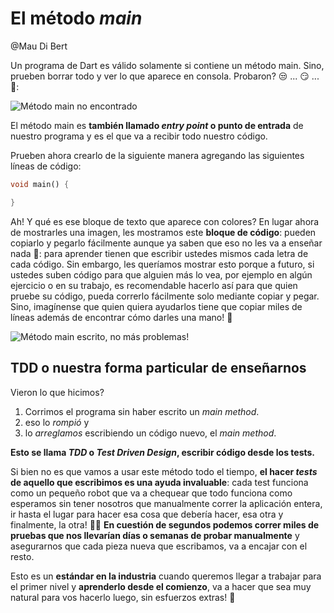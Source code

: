 # El método _main_

@Mau Di Bert

Un programa de Dart es válido solamente si contiene un método main. Sino, prueben borrar todo y ver lo que aparece en consola. Probaron? 😒 ... 😏 ... 🧐:

![Método main no encontrado](https://raw.githubusercontent.com/themonkslab/courses/main/dart/2.2.1_metodo_main_no_encontrado.png)

El método main es __también llamado _entry point_ o punto de entrada__ de nuestro programa y es el que va a recibir todo nuestro código.

Prueben ahora crearlo de la siguiente manera agregando las siguientes líneas de código:

``` dart
void main() {

}
```

Ah! Y qué es ese bloque de texto que aparece con colores? En lugar ahora de mostrarles una imagen, les mostramos este __bloque de código__: pueden copiarlo y pegarlo fácilmente aunque ya saben que eso no les va a enseñar nada 🥸: para aprender tienen que escribir ustedes mismos cada letra de cada código. Sin embargo, les queríamos mostrar esto porque a futuro, si ustedes suben código para que alguien más lo vea, por ejemplo en algún ejercicio o en su trabajo, es recomendable hacerlo así para que quien pruebe su código, pueda correrlo fácilmente solo mediante copiar y pegar. Sino, imagínense que quien quiera ayudarlos tiene que copiar miles de líneas además de encontrar cómo darles una mano! 🤣

![Método main escrito, no más problemas!](https://raw.githubusercontent.com/themonkslab/courses/main/dart/2.2.2_main_sin_problemas.png)

## TDD o nuestra forma particular de enseñarnos

Vieron lo que hicimos?

1. Corrimos el programa sin haber escrito un _main method_.
2. eso lo _rompió_ y
3. lo _arreglamos_ escribiendo un código nuevo, el _main method_.

__Esto se llama _TDD_ o _Test Driven Design_, escribir código desde los tests.__

Si bien no es que vamos a usar este método todo el tiempo, __el hacer _tests_ de aquello que escribimos es una ayuda invaluable__: cada test funciona como un pequeño robot que va a chequear que todo funciona como esperamos sin tener nosotros que manualmente correr la aplicación entera, ir hasta el lugar para hacer esa cosa que debería hacer, esa otra y finalmente, la otra! 🕺🏻 __En cuestión de segundos podemos correr miles de pruebas que nos llevarían días o semanas de probar manualmente__ y asegurarnos que cada pieza nueva que escribamos, va a encajar con el resto.

Esto es un __estándar en la industria__ cuando queremos llegar a trabajar para el primer nivel y __aprenderlo desde el comienzo__, va a hacer que sea muy natural para vos hacerlo luego, sin esfuerzos extras! 💪
